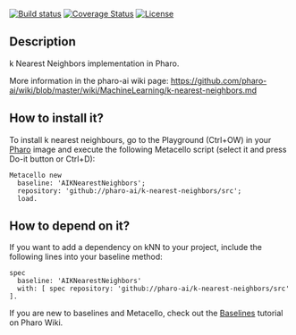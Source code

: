 [![Build status](https://github.com/pharo-ai/k-nearest-neighbors/workflows/CI/badge.svg)](https://github.com/pharo-ai/k-nearest-neighbors/actions/workflows/test.yml)
[![Coverage Status](https://coveralls.io/repos/github/pharo-ai/k-nearest-neighbors/badge.svg?branch=master)](https://coveralls.io/github/pharo-ai/k-nearest-neighbors?branch=master)
[![License](https://img.shields.io/badge/license-MIT-blue.svg)](https://raw.githubusercontent.com/pharo-ai/k-nearest-neighbors/master/LICENSE)

## Description

k Nearest Neighbors implementation in Pharo.

More information in the pharo-ai wiki page: https://github.com/pharo-ai/wiki/blob/master/wiki/MachineLearning/k-nearest-neighbors.md

## How to install it?

To install k nearest neighbours, go to the Playground (Ctrl+OW) in your [Pharo](https://pharo.org/) image and execute the following Metacello script (select it and press Do-it button or Ctrl+D):

```Smalltalk
Metacello new
  baseline: 'AIKNearestNeighbors';
  repository: 'github://pharo-ai/k-nearest-neighbors/src';
  load.
```

## How to depend on it?

If you want to add a dependency on kNN to your project, include the following lines into your baseline method:

```Smalltalk
spec
  baseline: 'AIKNearestNeighbors'
  with: [ spec repository: 'github://pharo-ai/k-nearest-neighbors/src' ].
```

If you are new to baselines and Metacello, check out the [Baselines](https://github.com/pharo-open-documentation/pharo-wiki/blob/master/General/Baselines.md) tutorial on Pharo Wiki.
